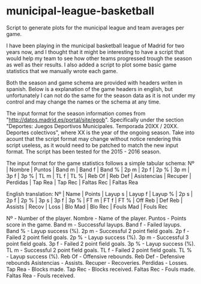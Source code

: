 # municipal-league-basketball
Script to generate plots for the municipal league and team averages per game.

I have been playing in the municipal basketball league of Madrid for two years now, and I thought that it might be interesting to have a script that would help my team to see how other teams progressed trough the season as well as their results.
I also added a script to plot some basic game statistics that we manually wrote each game.

Both the season and game schema are provided with headers writen in spanish. Below is a explanation of the game headers in english, but unfortunately I can not do the same for the season data as it is not under my control and may change the names or the schema at any time.

The input format for the season information comes from "http://datos.madrid.es/portal/site/egob".
Specifically under the section "Deportes: Juegos Deportivos Municipales. Temporada 20XX / 20XX. Deportes colectivos", where XX is the year of the ongoing season.
Take into acount that the script format may change without notice rendering this script useless, as it would need to be patched to match the new input format. The script has been tested for the 2015 - 2016 season.

The input format for the game statistics follows a simple tabular schema:
Nº | Nombre | Puntos | Band m | Band f | Band % | 2p m | 2p f | 2p % | 3p m | 3p f | 3p % | TL m | TL f | TL % | Reb Of | Reb Def | Asistencias | Recuper | Perdidas | Tap Rea | Tap Rec | Faltas Rec | Faltas Rea

English translation:
Nº | Name | Points | Layup s | Layup f | Layup % | 2p s | 2p f | 2p % | 3p s | 3p f | 3p % | FT m | FT f | FT % | Off Reb | Def Reb | Assists | Recov | Loss | Blo Mad | Blo Rec | Fouls Mad | Fouls Rec

Nº - Number of the player.
Nombre - Name of the player.
Puntos - Points score in the game.
Band m - Successful layups.
Band f - Failed layups.
Band % - Layup success (%).
2p m - Successful 2 point field goals.
2p f - Failed 2 point field goals.
2p % - Layup success (%).
3p m - Successful 3 point field goals.
3p f - Failed 2 point field goals.
3p % - Layup success (%).
TL m - Successful 2 point field goals.
TL f - Failed 2 point field goals.
TL % - Layup success (%).
Reb Of - Offensive rebounds.
Reb Def - Defensive rebounds
Asistencias - Assists.
Recuper - Recoveries.
Perdidas - Losses.
Tap Rea - Blocks made.
Tap Rec - Blocks received.
Faltas Rec - Fouls made.
Faltas Rea - Fouls received.
